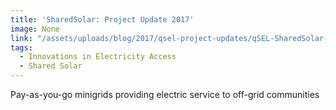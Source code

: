 ```yaml
---
title: 'SharedSolar: Project Update 2017'
image: None
link: "/assets/uploads/blog/2017/qsel-project-updates/qSEL-SharedSolar-Brochure-2017.pdf"
tags:
  - Innovations in Electricity Access
  - Shared Solar
---
```


Pay-as-you-go minigrids providing electric service to off-grid communities
